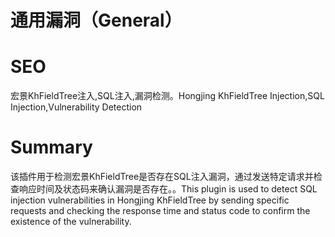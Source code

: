# 通用漏洞（General）
# SEO
宏景KhFieldTree注入,SQL注入,漏洞检测。Hongjing KhFieldTree Injection,SQL Injection,Vulnerability Detection
# Summary
该插件用于检测宏景KhFieldTree是否存在SQL注入漏洞，通过发送特定请求并检查响应时间及状态码来确认漏洞是否存在。。This plugin is used to detect SQL injection vulnerabilities in Hongjing KhFieldTree by sending specific requests and checking the response time and status code to confirm the existence of the vulnerability.
